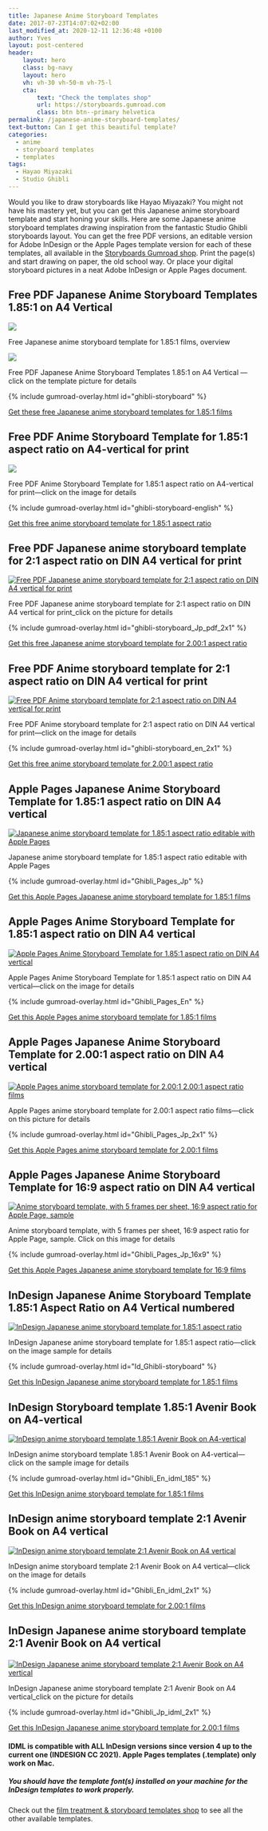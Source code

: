 ```yaml
---
title: Japanese Anime Storyboard Templates
date: 2017-07-23T14:07:02+02:00
last_modified_at: 2020-12-11 12:36:48 +0100
author: Yves
layout: post-centered
header:
    layout: hero
    class: bg-navy
    layout: hero
    vh: vh-30 vh-50-m vh-75-l
    cta:
        text: "Check the templates shop"
        url: https://storyboards.gumroad.com
        class: btn btn--primary helvetica
permalink: /japanese-anime-storyboard-templates/
text-button: Can I get this beautiful template?
categories:
  - anime
  - storyboard templates
  - templates
tags:
  - Hayao Miyazaki
  - Studio Ghibli
---
```


Would you like to draw storyboards like Hayao Miyazaki? You might not have his mastery yet, but you can get this Japanese anime storyboard template and start honing your skills. Here are some Japanese anime storyboard templates drawing inspiration from the fantastic Studio Ghibli storyboards layout. You can get the free PDF versions, an editable version for Adobe InDesign or the Apple Pages template version for each of these templates, all available in the [Storyboards Gumroad shop](https://gumroad.com/storyboards). Print the page(s) and start drawing on paper, the old school way. Or place your digital storyboard pictures in a neat Adobe InDesign or Apple Pages document.

## Free PDF Japanese Anime Storyboard Templates 1.85:1 on A4 Vertical
<a href="https://gum.co/ghibli-storyboard" class="no-underline pv2 grow db"><img class="w-100" src="/images/uploads/2017/09/Film-Storyboards.com_Film_Japanese_Anime_Storyboard-template_1.85x1_A4-vertical_Both.png"></a>
<figcaption>Free Japanese anime storyboard template for 1.85:1 films, overview</figcaption>

<a href="https://gum.co/ghibli-storyboard" class="no-underline pv2 grow db"><img class="w-100" src="/images/uploads/2017/07/Film-Storyboards.com_Film_Japanese_Anime_Storyboard-template_1.85x1_A4-vertical_A.png"></a>
<figcaption>Free PDF Japanese Anime Storyboard Templates 1.85:1 on A4 Vertical — click on the template picture for details</figcaption>

{% include gumroad-overlay.html id="ghibli-storyboard" %}

[Get these free Japanese anime storyboard templates for 1.85:1 films](https://gum.co/ghibli-storyboard)

## Free PDF Anime Storyboard Template for 1.85:1 aspect ratio on A4-vertical for print
<a href="https://gum.co/ghibli-storyboard-english" class="no-underline pv2 grow db"><img class="w-100" src="/images/uploads/2017/07/Film-Storyboards.com__Storyboard-template_1.85x1_A4-vertical_print_preview.png"></a>
<figcaption>Free PDF Anime Storyboard Template for 1.85:1 aspect ratio on A4-vertical for print—click on the image for details</figcaption>

{% include gumroad-overlay.html id="ghibli-storyboard-english" %}

[Get this free anime storyboard template for 1.85:1 aspect ratio](https://gum.co/ghibli-storyboard-english)

## Free PDF Japanese anime storyboard template for 2:1 aspect ratio on DIN A4 vertical for print
<a href="https://gum.co/ghibli-storyboard_Jp_pdf_2x1" class="no-underline pv2 grow db"><img class="w-100" src="/images/uploads/2017/07/Film-Storyboards.com_Free_PDF_Japanese_Anime_Storyboard-template_2x1_vertical.png" alt="Free PDF Japanese anime storyboard template for 2:1 aspect ratio on DIN A4 vertical for print"></a>
<figcaption>Free PDF Japanese anime storyboard template for 2:1 aspect ratio on DIN A4 vertical for print_click on the picture for details</figcaption>

{% include gumroad-overlay.html id="ghibli-storyboard_Jp_pdf_2x1" %}

[Get this free Japanese anime storyboard template for 2.00:1 aspect ratio](https://gum.co/ghibli-storyboard_Jp_pdf_2x1)


## Free PDF Anime storyboard template for 2:1 aspect ratio on DIN A4 vertical for print
<a href="https://gum.co/ghibli-storyboard_en_2x1" class="no-underline pv2 grow db"><img class="w-100" src="/images/uploads/2017/07/Film-Storyboards.com_Free_PDF_Storyboard-template_2x1_A4-vertical_print.png" alt="Free PDF Anime storyboard template for 2:1 aspect ratio on DIN A4 vertical for print"></a>
<figcaption>Free PDF Anime storyboard template for 2:1 aspect ratio on DIN A4 vertical for print—click on the image for details</figcaption>

{% include gumroad-overlay.html id="ghibli-storyboard_en_2x1" %}

[Get this free anime storyboard template for 2.00:1 aspect ratio](https://gum.co/ghibli-storyboard_en_2x1)


## Apple Pages Japanese Anime Storyboard Template for 1.85:1 aspect ratio on DIN A4 vertical
<a href="https://gum.co/Ghibli_Pages_Jp" class="no-underline pv2 grow db"><img class="w-100" src="/images/uploads/2017/07/Apple-Pages-Japanese-Anime-Storyboard-Template-1.85x1-on-A4-vertical_sample.png" alt="Japanese anime storyboard template for 1.85:1 aspect ratio editable with Apple Pages"></a>
<figcaption>Japanese anime storyboard template for 1.85:1 aspect ratio editable with Apple Pages</figcaption>

{% include gumroad-overlay.html id="Ghibli_Pages_Jp" %}

[Get this Apple Pages Japanese anime storyboard template for 1.85:1 films](https://gum.co/Ghibli_Pages_Jp)


## Apple Pages Anime Storyboard Template for 1.85:1 aspect ratio on DIN A4 vertical
<a href="https://gum.co/Ghibli_Pages_En" class="no-underline pv2 grow db"><img class="w-100" src="/images/uploads/2018/11/Apple-Pages-Anime-Storyboard-Template-1.85x1-on-A4-vertical_sample_layout.jpg" alt="Apple Pages Anime Storyboard Template for 1.85:1 aspect ratio on DIN A4 vertical"></a>
<figcaption>Apple Pages Anime Storyboard Template for 1.85:1 aspect ratio on DIN A4 vertical—click on the image for details</figcaption>

{% include gumroad-overlay.html id="Ghibli_Pages_En" %}

[Get this Apple Pages anime storyboard template for 1.85:1 films](https://gum.co/Ghibli_Pages_En)

## Apple Pages Japanese Anime Storyboard Template for 2.00:1 aspect ratio on DIN A4 vertical
<a href="https://gum.co/Ghibli_Pages_Jp_2x1" class="no-underline pv2 grow db"><img class="w-100" src="/images/uploads/2017/07/Apple-Pages-Japanese-Anime-Storyboard-Template-2x1-on-A4-vertical_sample_Little-Bighorn.png" alt="Apple Pages anime storyboard template for 2.00:1 2.00:1 aspect ratio films"></a>
<figcaption>Apple Pages anime storyboard template for 2.00:1 aspect ratio films—click on this picture for details</figcaption>

{% include gumroad-overlay.html id="Ghibli_Pages_Jp_2x1" %}

[Get this Apple Pages anime storyboard template for 2.00:1 films](https://gum.co/Ghibli_Pages_Jp_2x1)

## Apple Pages Japanese Anime Storyboard Template for 16:9 aspect ratio on DIN A4 vertical
<a href="https://gum.co/Ghibli_Pages_Jp_16x9" class="no-underline pv2 grow db"><img class="w-100" src="/images/uploads/2017/07/Apple-Pages_Japanese-Anime-Storyboard-Template_16x9-on-A4-vertical_sample.png" alt="Anime storyboard template, with 5 frames per sheet, 16:9 aspect ratio for Apple Page, sample"></a>
<figcaption>Anime storyboard template, with 5 frames per sheet, 16:9 aspect ratio for Apple Page, sample. Click on this image for details</figcaption>

{% include gumroad-overlay.html id="Ghibli_Pages_Jp_16x9" %}

[Get this Apple Pages Japanese anime storyboard template for 16:9 films](https://gum.co/Ghibli_Pages_Jp_16x9)

## InDesign Japanese Anime Storyboard Template 1.85:1 Aspect Ratio on A4 Vertical numbered
<a href="https://gum.co/Id_Ghibli-storyboard" class="no-underline pv2 grow db"><img class="w-100" src="/images/uploads/2017/07/Film-Storyboards.com_Japanese_Anime_Storyboard-template_1.85x1_A4-vertical_00.png" alt="InDesign Japanese anime storyboard template for 1.85:1 aspect ratio"></a>
<figcaption>InDesign Japanese anime storyboard template for 1.85:1 aspect ratio—click on the image sample for details</figcaption>

{% include gumroad-overlay.html id="Id_Ghibli-storyboard" %}

[Get this InDesign Japanese anime storyboard template for 1.85:1 films](https://gum.co/Id_Ghibli-storyboard)

## InDesign Storyboard template 1.85:1 Avenir Book on A4-vertical
<a href="https://gum.co/Ghibli_En_idml_185" class="no-underline pv2 grow db"><img class="w-100" src="/images/uploads/2017/07/InDesign_Storyboard-template_1.85x1_Avenir_Book_A4-vertical_with-text.png" alt="InDesign anime storyboard template 1.85:1 Avenir Book on A4-vertical"></a>
<figcaption>InDesign anime storyboard template 1.85:1 Avenir Book on A4-vertical—click on the sample image for details</figcaption>

{% include gumroad-overlay.html id="Ghibli_En_idml_185" %}

[Get this InDesign anime storyboard template for 1.85:1 films](https://gum.co/Ghibli_En_idml_185)

## InDesign anime storyboard template 2:1 Avenir Book on A4 vertical
<a href="https://gum.co/Ghibli_En_idml_2x1" class="no-underline pv2 grow db"><img class="w-100" src="/images/uploads/2017/07/Film-Storyboards.com_Anime_Storyboard-template_2x1_Avenir_Book_A4-vertical2.png" alt="InDesign anime storyboard template 2:1 Avenir Book on A4 vertical"></a>
<figcaption>InDesign anime storyboard template 2:1 Avenir Book on A4 vertical—click on the image for details</figcaption>

{% include gumroad-overlay.html id="Ghibli_En_idml_2x1" %}

[Get this InDesign anime storyboard template for 2.00:1 films](https://gum.co/Ghibli_En_idml_2x1)

## InDesign Japanese anime storyboard template 2:1 Avenir Book on A4 vertical<figure id="attachment_4579" aria-describedby="caption-attachment-4579" style="width: 1200px" class="wp-caption aligncenter">
<a href="https://gum.co/Ghibli_Jp_idml_2x1" class="no-underline pv2 grow db"><img class="w-100" src="/images/uploads/2017/07/Film-Storyboards.com__Japanese_Anime_Storyboard-template_2x1_Avenir_Book_A4-vertical.png" alt="InDesign Japanese anime storyboard template 2:1 Avenir Book on A4 vertical"></a>
<figcaption>InDesign Japanese anime storyboard template 2:1 Avenir Book on A4 vertical_click on the picture for details</figcaption>

{% include gumroad-overlay.html id="Ghibli_Jp_idml_2x1" %}

[Get this InDesign Japanese anime storyboard template for 2.00:1 films](https://gum.co/Ghibli_Jp_idml_2x1)

#### IDML is compatible with ALL InDesign versions since version 4 up to the current one (INDESIGN CC 2021). Apple Pages templates (.template) only work on Mac.

##### You should have the template font(s) installed on your machine for the InDesign templates to work properly.

Check out the [film treatment & storyboard templates shop](https://storyboards.gumroad.com) to see all the other available templates.
